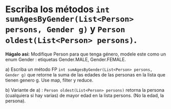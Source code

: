 # Escriba los métodos  `int sumAgesByGender(List<Person> persons, Gender g)` y `Person oldest(List<Person> persons)`.

**Hágalo así:** Modifique Person para que tenga género, modele este como un enum Gender : etiquetas Gender.MALE, Gender.FEMALE.

a) Escriba un método FP  `int sumAgesByGender(List<Person> persons, Gender g)` que retorne la suma de las edades de las personas en la lista que tienen genero g. Use map, filter y reduce. 

b) Variante de a) : `Person oldest(List<Person> persons)` retorna la persona (cualquiera si hay varias) de mayor edad en la lista persons. (No la edad, la persona).

